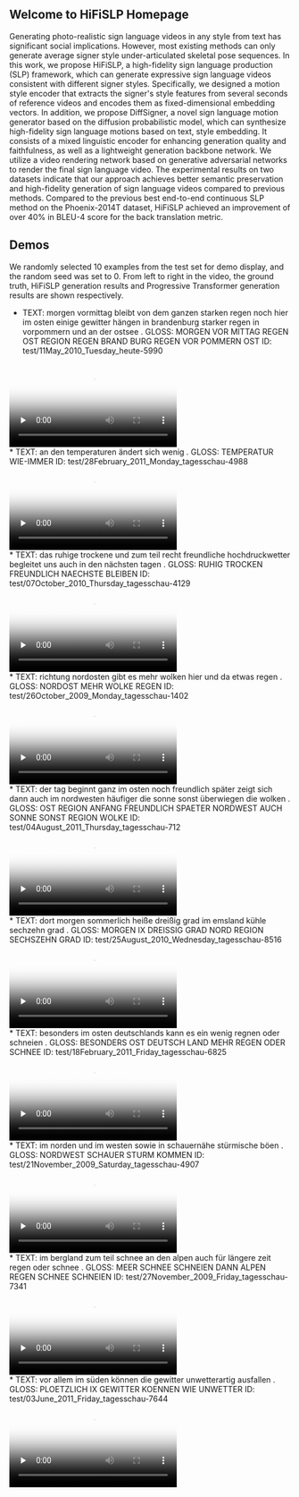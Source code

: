 ## Welcome to HiFiSLP Homepage
Generating photo-realistic sign language videos in any style from text has significant social implications.
However, most existing methods can only generate average signer style under-articulated skeletal pose sequences.
In this work, we propose HiFiSLP, a high-fidelity sign language production (SLP) framework, which can generate expressive sign language videos consistent with different signer styles.
Specifically, we designed a motion style encoder that extracts the signer's style features from several seconds of reference videos and encodes them as fixed-dimensional embedding vectors.
In addition, we propose DiffSigner, a novel sign language motion generator based on the diffusion probabilistic model, which can synthesize high-fidelity sign language motions based on text, style embedding.
It consists of a mixed linguistic encoder for enhancing generation quality and faithfulness, as well as a lightweight generation backbone network.
We utilize a video rendering network based on generative adversarial networks to render the final sign language video.
The experimental results on two datasets indicate that our approach achieves better semantic preservation and high-fidelity generation of sign language videos compared to previous methods.
Compared to the previous best end-to-end continuous SLP method on the Phoenix-2014T dataset, HiFiSLP achieved an improvement of over 40% in BLEU-4 score for the back translation metric.

Demos
---------------
We randomly selected 10 examples from the test set for demo display, and the random seed was set to 0. From left to right in the video, the ground truth, HiFiSLP generation results and Progressive Transformer generation results are shown respectively.

* TEXT: morgen vormittag bleibt von dem ganzen starken regen noch hier im osten einige gewitter hängen in brandenburg starker regen in vorpommern und an der ostsee . GLOSS: MORGEN VOR MITTAG REGEN OST REGION REGEN BRAND BURG REGEN VOR POMMERN OST ID: test/11May_2010_Tuesday_heute-5990
<div><video controls="" preload="none" poster="poster">
<source id="mp4" src="./demo/11May_2010_Tuesday_heute-5990.mp4" type="video/mp4"></videos></div>
* TEXT: an den temperaturen ändert sich wenig . GLOSS: TEMPERATUR WIE-IMMER ID: test/28February_2011_Monday_tagesschau-4988
<div><video controls="" preload="none" poster="poster">
<source id="mp4" src="./demo/28February_2011_Monday_tagesschau-4988.mp4" type="video/mp4"></videos></div>
* TEXT: das ruhige trockene und zum teil recht freundliche hochdruckwetter begleitet uns auch in den nächsten tagen . GLOSS: RUHIG TROCKEN FREUNDLICH NAECHSTE BLEIBEN ID: test/07October_2010_Thursday_tagesschau-4129
<div><video controls="" preload="none" poster="poster">
<source id="mp4" src="./demo/07October_2010_Thursday_tagesschau-4129.mp4" type="video/mp4"></videos></div>
* TEXT: richtung nordosten gibt es mehr wolken hier und da etwas regen . GLOSS: NORDOST MEHR WOLKE REGEN ID: test/26October_2009_Monday_tagesschau-1402
<div><video controls="" preload="none" poster="poster">
<source id="mp4" src="./demo/26October_2009_Monday_tagesschau-1402.mp4" type="video/mp4"></videos></div>
* TEXT: der tag beginnt ganz im osten noch freundlich später zeigt sich dann auch im nordwesten häufiger die sonne sonst überwiegen die wolken . GLOSS: OST REGION ANFANG FREUNDLICH SPAETER NORDWEST AUCH SONNE SONST REGION WOLKE ID: test/04August_2011_Thursday_tagesschau-712
<div><video controls="" preload="none" poster="poster">
<source id="mp4" src="./demo/04August_2011_Thursday_tagesschau-712.mp4" type="video/mp4"></videos></div>
* TEXT: dort morgen sommerlich heiße dreißig grad im emsland kühle sechzehn grad . GLOSS: MORGEN IX DREISSIG GRAD NORD REGION SECHSZEHN GRAD ID: test/25August_2010_Wednesday_tagesschau-8516
<div><video controls="" preload="none" poster="poster">
<source id="mp4" src="./demo/25August_2010_Wednesday_tagesschau-8516.mp4" type="video/mp4"></videos></div>
* TEXT: besonders im osten deutschlands kann es ein wenig regnen oder schneien . GLOSS: BESONDERS OST DEUTSCH LAND MEHR REGEN ODER SCHNEE ID: test/18February_2011_Friday_tagesschau-6825
<div><video controls="" preload="none" poster="poster">
<source id="mp4" src="./demo/18February_2011_Friday_tagesschau-6825.mp4" type="video/mp4"></videos></div>
* TEXT: im norden und im westen sowie in schauernähe stürmische böen . GLOSS: NORDWEST SCHAUER STURM KOMMEN ID: test/21November_2009_Saturday_tagesschau-4907
<div><video controls="" preload="none" poster="poster">
<source id="mp4" src="./demo/21November_2009_Saturday_tagesschau-4907.mp4" type="video/mp4"></videos></div>
* TEXT: im bergland zum teil schnee an den alpen auch für längere zeit regen oder schnee . GLOSS: MEER SCHNEE SCHNEIEN DANN ALPEN REGEN SCHNEE SCHNEIEN ID: test/27November_2009_Friday_tagesschau-7341
<div><video controls="" preload="none" poster="poster">
<source id="mp4" src="./demo/27November_2009_Friday_tagesschau-7341.mp4" type="video/mp4"></videos></div>
* TEXT: vor allem im süden können die gewitter unwetterartig ausfallen . GLOSS: PLOETZLICH IX GEWITTER KOENNEN WIE UNWETTER ID: test/03June_2011_Friday_tagesschau-7644
<div><video controls="" preload="none" poster="poster">
<source id="mp4" src="./demo/03June_2011_Friday_tagesschau-7644.mp4" type="video/mp4"></videos></div>


